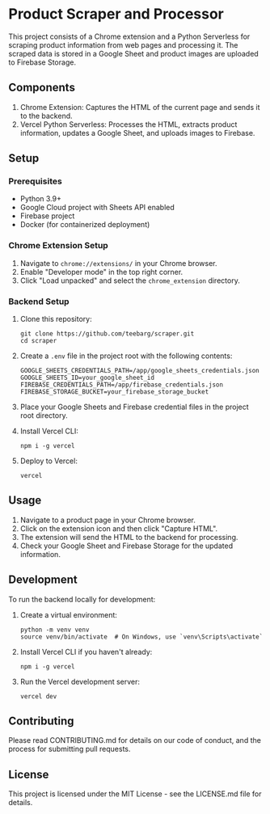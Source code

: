 # Product Scraper and Processor

This project consists of a Chrome extension and a Python Serverless for scraping product information from web pages and processing it. The scraped data is stored in a Google Sheet and product images are uploaded to Firebase Storage.

## Components

1. Chrome Extension: Captures the HTML of the current page and sends it to the backend.
2. Vercel Python Serverless: Processes the HTML, extracts product information, updates a Google Sheet, and uploads images to Firebase.

## Setup

### Prerequisites

- Python 3.9+
- Google Cloud project with Sheets API enabled
- Firebase project
- Docker (for containerized deployment)

### Chrome Extension Setup

1. Navigate to `chrome://extensions/` in your Chrome browser.
2. Enable "Developer mode" in the top right corner.
3. Click "Load unpacked" and select the `chrome_extension` directory.

### Backend Setup

1. Clone this repository:

   ```
   git clone https://github.com/teebarg/scraper.git
   cd scraper
   ```

2. Create a `.env` file in the project root with the following contents:

   ```
   GOOGLE_SHEETS_CREDENTIALS_PATH=/app/google_sheets_credentials.json
   GOOGLE_SHEETS_ID=your_google_sheet_id
   FIREBASE_CREDENTIALS_PATH=/app/firebase_credentials.json
   FIREBASE_STORAGE_BUCKET=your_firebase_storage_bucket
   ```

3. Place your Google Sheets and Firebase credential files in the project root directory.

4. Install Vercel CLI:

   ```
   npm i -g vercel
   ```

5. Deploy to Vercel:

   ```
   vercel
   ```

## Usage

1. Navigate to a product page in your Chrome browser.
2. Click on the extension icon and then click "Capture HTML".
3. The extension will send the HTML to the backend for processing.
4. Check your Google Sheet and Firebase Storage for the updated information.

## Development

To run the backend locally for development:

1. Create a virtual environment:

   ```
   python -m venv venv
   source venv/bin/activate  # On Windows, use `venv\Scripts\activate`
   ```

2. Install Vercel CLI if you haven't already:

   ```
   npm i -g vercel
   ```

3. Run the Vercel development server:

   ```
   vercel dev
   ```

## Contributing

Please read CONTRIBUTING.md for details on our code of conduct, and the process for submitting pull requests.

## License

This project is licensed under the MIT License - see the LICENSE.md file for details.
